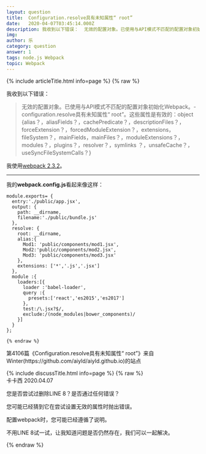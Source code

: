 ```yaml
---
layout: question
title:  Configuration.resolve具有未知属性“ root”
date:   2020-04-07T03:45:14.000Z
description: 我收到以下错误：  无效的配置对象。已使用与API模式不匹配的配置对象初始化Webpack。-configuration.resolve具有未知属性...
img: 
author: 乐
category: question
answer: 1
tags: node.js Webpack
topic: Webpack
---
```

<div class="article-root">
  <div class="article">
    {% include articleTitle.html info=page %}
    {% raw %}
    <div class="article-content"><p><font style="vertical-align: inherit;"><font style="vertical-align: inherit;">我收到以下错误：</font></font></p>

<blockquote>
  <p><font style="vertical-align: inherit;"><font style="vertical-align: inherit;">无效的配置对象。</font><font style="vertical-align: inherit;">已使用与API模式不匹配的配置对象初始化Webpack。</font><font style="vertical-align: inherit;">-configuration.resolve具有未知属性“ root”。</font><font style="vertical-align: inherit;">这些属性是有效的：object {alias？，aliasFields？，cachePredicate？，descriptionFiles？，forceExtension？，forcedModuleExtension？，extensions，fileSystem？，mainFields，mainFiles？，moduleExtensions？，modules？，plugins？，resolver？，symlinks ？，unsafeCache？，useSyncFileSystemCalls？</font><font style="vertical-align: inherit;">}</font></font></p>
</blockquote>

<p><font style="vertical-align: inherit;"><font style="vertical-align: inherit;">我使用</font></font><a href="https://webpack.js.org/" rel="noreferrer"><font style="vertical-align: inherit;"><font style="vertical-align: inherit;">webpack 2.3.2</font></font></a><font style="vertical-align: inherit;"><font style="vertical-align: inherit;">。</font></font></p>

<hr>

<p><font style="vertical-align: inherit;"><font style="vertical-align: inherit;">我的</font></font><strong><font style="vertical-align: inherit;"><font style="vertical-align: inherit;">webpack.config.js</font></font></strong><font style="vertical-align: inherit;"><font style="vertical-align: inherit;">看起来像这样：</font></font></p>

<pre><code>module.exports= {<font></font>
  entry:'./public/app.jsx',<font></font>
  output: {<font></font>
    path: __dirname,<font></font>
    filename:'./public/bundle.js'<font></font>
  },<font></font>
  resolve: {<font></font>
    root: __dirname,<font></font>
    alias:{<font></font>
      Mod1: 'public/components/mod1.jsx',<font></font>
      Mod2:'public/components/mod2.jsx',<font></font>
      Mod3: 'public/components/mod3.jsx'<font></font>
    },<font></font>
    extensions: ['*','.js','.jsx']<font></font>
  },<font></font>
  module :{<font></font>
    loaders:[{<font></font>
      loader :'babel-loader',<font></font>
      query :{<font></font>
        presets:['react','es2015','es2017']<font></font>
      },<font></font>
      test:/\.jsx?$/,<font></font>
      exclude:/(node_modules|bower_components)/<font></font>
    }]<font></font>
  }<font></font>
};<font></font>
</code></pre></div>
    {% endraw %}
  </div>
  <p class="winter_mark">第4106篇《Configuration.resolve具有未知属性“ root”》来自Winter(https://github.com/aiyld/aiyld.github.io)的站点</p>
  <div class="discuss-wrapper">
    {% include discussTitle.html info=page %}
    {% raw %}
    <div class="discuss-item">
        <div class="discuss-parent">
          <div class="discuss-meta">
            <span class="discuss-user">卡卡西</span>
            <span class="discuss-time">2020.04.07</span>
          </div>
          <div class="discuss-comment"><p><font style="vertical-align: inherit;"><font style="vertical-align: inherit;">您是否尝试过删除LINE 8？</font><font style="vertical-align: inherit;">是否通过任何错误？</font></font></p>

<p><font style="vertical-align: inherit;"><font style="vertical-align: inherit;">您可能已经猜到它在尝试设置无效的属性时抛出错误。</font></font></p>

<p><font style="vertical-align: inherit;"><font style="vertical-align: inherit;">配置webpack时，您可能已经遵循了说明。</font></font></p>

<p><font style="vertical-align: inherit;"><font style="vertical-align: inherit;">不用LINE 8试一试，让我知道问题是否仍然存在，我们可以一起解决。</font></font></p></div>
        </div></div>
    {% endraw %}
  </div>
<div>
